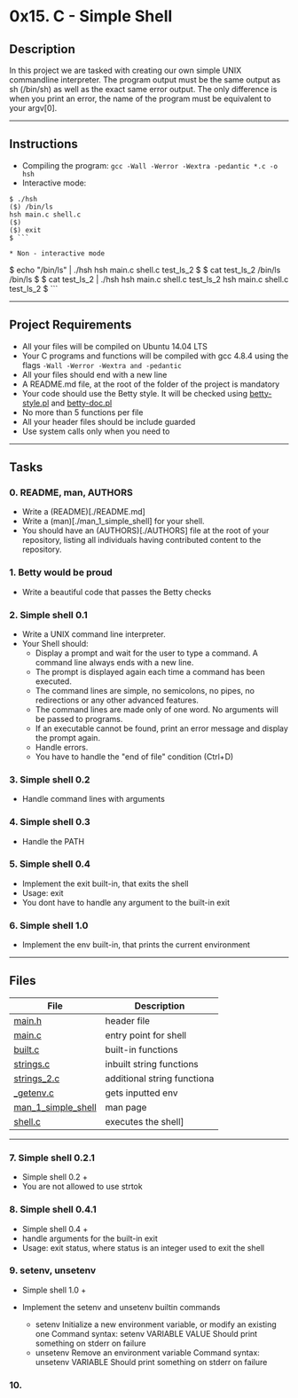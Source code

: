 # 0x15. C - Simple Shell

## Description

In this project we are tasked with creating our own simple UNIX commandline interpreter. The program output must be the same output as sh (/bin/sh) as well as the exact same error output. The only difference is when you print an error, the name of the program must be equivalent to your argv[0].

---

## Instructions

* Compiling the program:
`gcc -Wall -Werror -Wextra -pedantic *.c -o hsh`
* Interactive mode:
```
$ ./hsh
($) /bin/ls
hsh main.c shell.c
($)
($) exit
$ ```

* Non - interactive mode
```
$ echo "/bin/ls" | ./hsh
hsh main.c shell.c test_ls_2
$
$ cat test_ls_2
/bin/ls
/bin/ls
$
$ cat test_ls_2 | ./hsh
hsh main.c shell.c test_ls_2
hsh main.c shell.c test_ls_2
$ ```

---
## Project Requirements
- All your files will be compiled on Ubuntu 14.04 LTS
- Your C programs and functions will be compiled with gcc 4.8.4 using the flags `-Wall -Werror -Wextra and -pedantic`
- All your files should end with a new line
- A README.md file, at the root of the folder of the project is mandatory
- Your code should use the Betty style. It will be checked using [betty-style.pl](https://github.com/holbertonschool/Betty/blob/master/betty-style.pl) and [betty-doc.pl](https://github.com/holbertonschool/Betty/blob/master/betty-doc.pl)
- No more than 5 functions per file
- All your header files should be include guarded
- Use system calls only when you need to

---
## Tasks

### 0. README, man, AUTHORS
* Write a (README)[./README.md]
* Write a (man)[./man_1_simple_shell] for your shell.
* You should have an (AUTHORS)[./AUTHORS] file at the root of your repository, listing all individuals having contributed content to the repository.

### 1. Betty would be proud
* Write a beautiful code that passes the Betty checks

### 2. Simple shell 0.1
* Write a UNIX command line interpreter.
* Your Shell should:
	- Display a prompt and wait for the user to type a command. A command line always ends with a new line.
	- The prompt is displayed again each time a command has been executed.
	- The command lines are simple, no semicolons, no pipes, no redirections or any other advanced features.
	- The command lines are made only of one word. No arguments will be passed to programs.
	- If an executable cannot be found, print an error message and display the prompt again.
	- Handle errors.
	- You have to handle the "end of file" condition (Ctrl+D)

### 3. Simple shell 0.2
* Handle command lines with arguments

### 4. Simple shell 0.3
* Handle the PATH

### 5. Simple shell 0.4
* Implement the exit built-in, that exits the shell
* Usage: exit
* You dont have to handle any argument to the built-in exit

### 6. Simple shell 1.0
* Implement the env built-in, that prints the current environment

---
## Files

File|Description
---|---
[main.h](./main.h)|header file
[main.c](./main.c)|entry point for shell
[built.c](./built.c)|built-in functions
[strings.c](./strings.c)|inbuilt string functions
[strings_2.c](./strings_2.c)| additional string functiona
[_getenv.c](./_getenv.c)|gets inputted env
[man_1_simple_shell](./man_1_simple_shell)|man page
[shell.c](./shell.c)|executes the shell]

---

### 7. Simple shell 0.2.1
* Simple shell 0.2 +
* You are not allowed to use strtok

### 8. Simple shell 0.4.1 
* Simple shell 0.4 +
* handle arguments for the built-in exit
* Usage: exit status, where status is an integer used to exit the shell

### 9.  setenv, unsetenv 
* Simple shell 1.0 +

* Implement the setenv and unsetenv builtin commands

    * setenv
        Initialize a new environment variable, or modify an existing one
        Command syntax: setenv VARIABLE VALUE
        Should print something on stderr on failure
    * unsetenv
        Remove an environment variable
        Command syntax: unsetenv VARIABLE
        Should print something on stderr on failure
		
### 10. 






